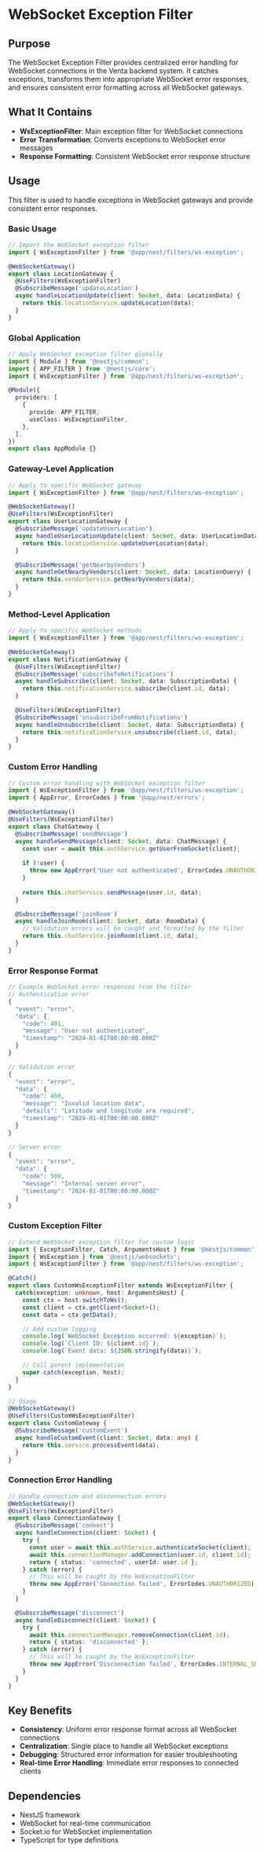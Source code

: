 # WebSocket Exception Filter

## Purpose

The WebSocket Exception Filter provides centralized error handling for WebSocket connections in the Venta backend system. It catches exceptions, transforms them into appropriate WebSocket error responses, and ensures consistent error formatting across all WebSocket gateways.

## What It Contains

- **WsExceptionFilter**: Main exception filter for WebSocket connections
- **Error Transformation**: Converts exceptions to WebSocket error messages
- **Response Formatting**: Consistent WebSocket error response structure

## Usage

This filter is used to handle exceptions in WebSocket gateways and provide consistent error responses.

### Basic Usage
```typescript
// Import the WebSocket exception filter
import { WsExceptionFilter } from '@app/nest/filters/ws-exception';

@WebSocketGateway()
export class LocationGateway {
  @UseFilters(WsExceptionFilter)
  @SubscribeMessage('updateLocation')
  async handleLocationUpdate(client: Socket, data: LocationData) {
    return this.locationService.updateLocation(data);
  }
}
```

### Global Application
```typescript
// Apply WebSocket exception filter globally
import { Module } from '@nestjs/common';
import { APP_FILTER } from '@nestjs/core';
import { WsExceptionFilter } from '@app/nest/filters/ws-exception';

@Module({
  providers: [
    {
      provide: APP_FILTER,
      useClass: WsExceptionFilter,
    },
  ],
})
export class AppModule {}
```

### Gateway-Level Application
```typescript
// Apply to specific WebSocket gateway
import { WsExceptionFilter } from '@app/nest/filters/ws-exception';

@WebSocketGateway()
@UseFilters(WsExceptionFilter)
export class UserLocationGateway {
  @SubscribeMessage('updateUserLocation')
  async handleUserLocationUpdate(client: Socket, data: UserLocationData) {
    return this.locationService.updateUserLocation(data);
  }

  @SubscribeMessage('getNearbyVendors')
  async handleGetNearbyVendors(client: Socket, data: LocationQuery) {
    return this.vendorService.getNearbyVendors(data);
  }
}
```

### Method-Level Application
```typescript
// Apply to specific WebSocket methods
import { WsExceptionFilter } from '@app/nest/filters/ws-exception';

@WebSocketGateway()
export class NotificationGateway {
  @UseFilters(WsExceptionFilter)
  @SubscribeMessage('subscribeToNotifications')
  async handleSubscribe(client: Socket, data: SubscriptionData) {
    return this.notificationService.subscribe(client.id, data);
  }

  @UseFilters(WsExceptionFilter)
  @SubscribeMessage('unsubscribeFromNotifications')
  async handleUnsubscribe(client: Socket, data: SubscriptionData) {
    return this.notificationService.unsubscribe(client.id, data);
  }
}
```

### Custom Error Handling
```typescript
// Custom error handling with WebSocket exception filter
import { WsExceptionFilter } from '@app/nest/filters/ws-exception';
import { AppError, ErrorCodes } from '@app/nest/errors';

@WebSocketGateway()
@UseFilters(WsExceptionFilter)
export class ChatGateway {
  @SubscribeMessage('sendMessage')
  async handleSendMessage(client: Socket, data: ChatMessage) {
    const user = await this.authService.getUserFromSocket(client);
    
    if (!user) {
      throw new AppError('User not authenticated', ErrorCodes.UNAUTHORIZED);
    }
    
    return this.chatService.sendMessage(user.id, data);
  }

  @SubscribeMessage('joinRoom')
  async handleJoinRoom(client: Socket, data: RoomData) {
    // Validation errors will be caught and formatted by the filter
    return this.chatService.joinRoom(client.id, data);
  }
}
```

### Error Response Format
```typescript
// Example WebSocket error responses from the filter
// Authentication error
{
  "event": "error",
  "data": {
    "code": 401,
    "message": "User not authenticated",
    "timestamp": "2024-01-01T00:00:00.000Z"
  }
}

// Validation error
{
  "event": "error",
  "data": {
    "code": 400,
    "message": "Invalid location data",
    "details": "Latitude and longitude are required",
    "timestamp": "2024-01-01T00:00:00.000Z"
  }
}

// Server error
{
  "event": "error",
  "data": {
    "code": 500,
    "message": "Internal server error",
    "timestamp": "2024-01-01T00:00:00.000Z"
  }
}
```

### Custom Exception Filter
```typescript
// Extend WebSocket exception filter for custom logic
import { ExceptionFilter, Catch, ArgumentsHost } from '@nestjs/common';
import { WsException } from '@nestjs/websockets';
import { WsExceptionFilter } from '@app/nest/filters/ws-exception';

@Catch()
export class CustomWsExceptionFilter extends WsExceptionFilter {
  catch(exception: unknown, host: ArgumentsHost) {
    const ctx = host.switchToWs();
    const client = ctx.getClient<Socket>();
    const data = ctx.getData();

    // Add custom logging
    console.log(`WebSocket Exception occurred: ${exception}`);
    console.log(`Client ID: ${client.id}`);
    console.log(`Event data: ${JSON.stringify(data)}`);

    // Call parent implementation
    super.catch(exception, host);
  }
}

// Usage
@WebSocketGateway()
@UseFilters(CustomWsExceptionFilter)
export class CustomGateway {
  @SubscribeMessage('customEvent')
  async handleCustomEvent(client: Socket, data: any) {
    return this.service.processEvent(data);
  }
}
```

### Connection Error Handling
```typescript
// Handle connection and disconnection errors
@WebSocketGateway()
@UseFilters(WsExceptionFilter)
export class ConnectionGateway {
  @SubscribeMessage('connect')
  async handleConnection(client: Socket) {
    try {
      const user = await this.authService.authenticateSocket(client);
      await this.connectionManager.addConnection(user.id, client.id);
      return { status: 'connected', userId: user.id };
    } catch (error) {
      // This will be caught by the WsExceptionFilter
      throw new AppError('Connection failed', ErrorCodes.UNAUTHORIZED);
    }
  }

  @SubscribeMessage('disconnect')
  async handleDisconnect(client: Socket) {
    try {
      await this.connectionManager.removeConnection(client.id);
      return { status: 'disconnected' };
    } catch (error) {
      // This will be caught by the WsExceptionFilter
      throw new AppError('Disconnection failed', ErrorCodes.INTERNAL_SERVER_ERROR);
    }
  }
}
```

## Key Benefits

- **Consistency**: Uniform error response format across all WebSocket connections
- **Centralization**: Single place to handle all WebSocket exceptions
- **Debugging**: Structured error information for easier troubleshooting
- **Real-time Error Handling**: Immediate error responses to connected clients

## Dependencies

- NestJS framework
- WebSocket for real-time communication
- Socket.io for WebSocket implementation
- TypeScript for type definitions 